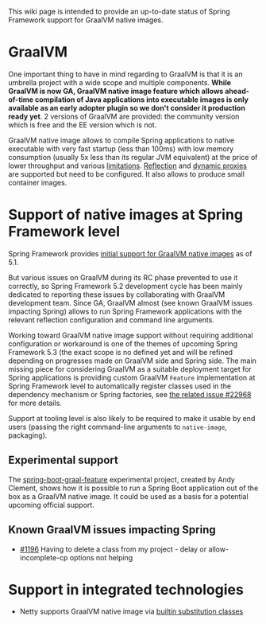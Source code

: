 This wiki page is intended to provide an up-to-date status of Spring Framework support for GraalVM native images.

# GraalVM

One important thing to have in mind regarding to GraalVM is that it is an umbrella project with a wide scope and multiple components.  **While GraalVM is now GA, GraalVM native image feature which allows ahead-of-time compilation of Java applications into executable images is only available as an early adopter plugin so we don't consider it production ready yet**. 2 versions of GraalVM are provided: the community version which is free and the EE version which is not.

GraalVM native image allows to compile Spring applications to native executable with very fast startup (less than 100ms) with low memory consumption (usually 5x less than its regular JVM equivalent) at the price of lower throughput and various [limitations](https://github.com/oracle/graal/blob/master/substratevm/LIMITATIONS.md). [Reflection](https://github.com/oracle/graal/blob/master/substratevm/LIMITATIONS.md#reflection) and [dynamic proxies](https://github.com/oracle/graal/blob/master/substratevm/LIMITATIONS.md#dynamic-proxy) are supported but need to be configured. It also allows to produce small container images.

# Support of native images at Spring Framework level

Spring Framework provides [initial support for GraalVM native images](https://github.com/spring-projects/spring-framework/issues/21529) as of 5.1.

But various issues on GraalVM during its RC phase prevented to use it correctly, so Spring Framework 5.2 development cycle has been mainly dedicated to reporting these issues by collaborating with GraalVM development team. Since GA, GraalVM almost (see known GraalVM issues impacting Spring) allows to run Spring Framework applications with the relevant reflection configuration and command line arguments.

Working toward GraalVM native image support without requiring additional configuration or workaround is one of the themes of upcoming Spring Framework 5.3 (the exact scope is no defined yet and will be refined depending on progresses made on GraalVM side and Spring side. The main missing piece for considering GraalVM as a suitable deployment target for Spring applications is providing custom GraalVM `Feature` implementation at Spring Framework level to automatically register classes used in the dependency mechanism or Spring factories, see [the related issue #22968](https://github.com/spring-projects/spring-framework/issues/22968) for more details.

Support at tooling level is also likely to be required to make it usable by end users (passing the right command-line arguments to `native-image`, packaging).

## Experimental support

The [spring-boot-graal-feature](https://github.com/aclement/spring-boot-graal-feature) experimental project, created by Andy Clement, shows how it is possible to run a Spring Boot application out of the box as a GraalVM native image. It could be used as a basis for a potential upcoming official support.

## Known GraalVM issues impacting Spring

 * [#1196](https://github.com/oracle/graal/issues/1196) Having to delete a class from my project - delay or allow-incomplete-cp options not helping

# Support in integrated technologies

 * Netty supports GraalVM native image via [builtin substitution classes](https://github.com/netty/netty/issues/8959)